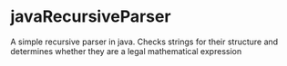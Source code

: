 # javaRecursiveParser
A simple recursive parser in java. Checks strings for their structure and determines whether they are a legal mathematical expression
